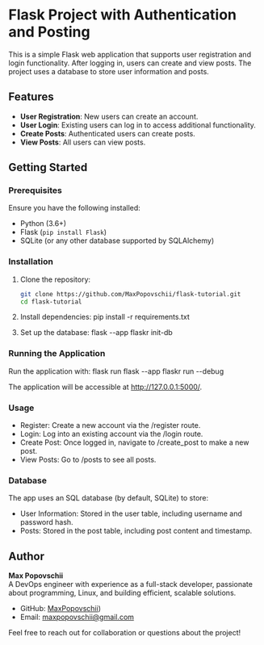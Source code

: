 # Flask Project with Authentication and Posting

This is a simple Flask web application that supports user registration and login functionality. After logging in, users can create and view posts. The project uses a database to store user information and posts.

## Features

- **User Registration**: New users can create an account.
- **User Login**: Existing users can log in to access additional functionality.
- **Create Posts**: Authenticated users can create posts.
- **View Posts**: All users can view posts.

## Getting Started

### Prerequisites

Ensure you have the following installed:

- Python (3.6+)
- Flask (`pip install Flask`)
- SQLite (or any other database supported by SQLAlchemy)

### Installation

1. Clone the repository:

   ```bash
   git clone https://github.com/MaxPopovschii/flask-tutorial.git
   cd flask-tutorial

2. Install dependencies:
   pip install -r requirements.txt
   
4. Set up the database:
  flask --app flaskr init-db


### Running the Application

Run the application with:
  flask run
  flask --app flaskr run --debug
  
The application will be accessible at http://127.0.0.1:5000/.

### Usage
- Register: Create a new account via the /register route.
- Login: Log into an existing account via the /login route.
- Create Post: Once logged in, navigate to /create_post to make a new post.
- View Posts: Go to /posts to see all posts.


### Database

The app uses an SQL database (by default, SQLite) to store:
- User Information: Stored in the user table, including username and password hash.
- Posts: Stored in the post table, including post content and timestamp.

## Author

**Max Popovschii**  
A DevOps engineer with experience as a full-stack developer, passionate about programming, Linux, and building efficient, scalable solutions.

- GitHub: [MaxPopovschii](https://github.com/MaxPopovschii))
- Email: maxpopovschii@gmail.com

Feel free to reach out for collaboration or questions about the project!


